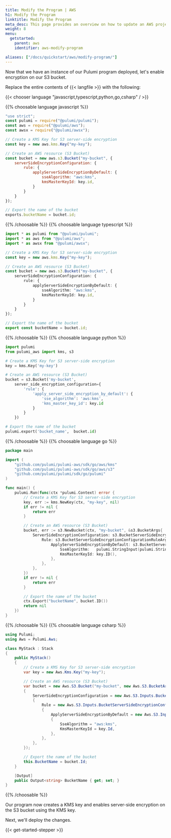 ```yaml
---
title: Modify the Program | AWS
h1: Modify the Program
linktitle: Modify the Program
meta_desc: This page provides an overview on how to update an AWS project from a Pulumi program.
weight: 8
menu:
  getstarted:
    parent: aws
    identifier: aws-modify-program

aliases: ["/docs/quickstart/aws/modify-program/"]
---
```


Now that we have an instance of our Pulumi program deployed, let's enable encryption on our S3 bucket.

Replace the entire contents of {{< langfile >}} with the following:

{{< chooser language "javascript,typescript,python,go,csharp" / >}}

{{% choosable language javascript %}}

```javascript
"use strict";
const pulumi = require("@pulumi/pulumi");
const aws = require("@pulumi/aws");
const awsx = require("@pulumi/awsx");

// Create a KMS Key for S3 server-side encryption
const key = new aws.kms.Key("my-key");

// Create an AWS resource (S3 Bucket)
const bucket = new aws.s3.Bucket("my-bucket", {
    serverSideEncryptionConfiguration: {
        rule: {
            applyServerSideEncryptionByDefault: {
                sseAlgorithm: "aws:kms",
                kmsMasterKeyId: key.id,
            }
        }
    }
});

// Export the name of the bucket
exports.bucketName = bucket.id;
```

{{% /choosable %}}
{{% choosable language typescript %}}

```typescript
import * as pulumi from "@pulumi/pulumi";
import * as aws from "@pulumi/aws";
import * as awsx from "@pulumi/awsx";

// Create a KMS Key for S3 server-side encryption
const key = new aws.kms.Key("my-key");

// Create an AWS resource (S3 Bucket)
const bucket = new aws.s3.Bucket("my-bucket", {
    serverSideEncryptionConfiguration: {
        rule: {
            applyServerSideEncryptionByDefault: {
                sseAlgorithm: "aws:kms",
                kmsMasterKeyId: key.id,
            }
        }
    }
});

// Export the name of the bucket
export const bucketName = bucket.id;
```

{{% /choosable %}}
{{% choosable language python %}}

```python
import pulumi
from pulumi_aws import kms, s3

# Create a KMS Key for S3 server-side encryption
key = kms.Key('my-key')

# Create an AWS resource (S3 Bucket)
bucket = s3.Bucket('my-bucket',
    server_side_encryption_configuration={
        'rule': {
            'apply_server_side_encryption_by_default': {
                'sse_algorithm': 'aws:kms',
                'kms_master_key_id': key.id
            }
        }
    })

# Export the name of the bucket
pulumi.export('bucket_name',  bucket.id)
```

{{% /choosable %}}
{{% choosable language go %}}

```go
package main

import (
	"github.com/pulumi/pulumi-aws/sdk/go/aws/kms"
	"github.com/pulumi/pulumi-aws/sdk/go/aws/s3"
	"github.com/pulumi/pulumi/sdk/go/pulumi"
)

func main() {
	pulumi.Run(func(ctx *pulumi.Context) error {
		// Create a KMS Key for S3 server-side encryption
		key, err := kms.NewKey(ctx, "my-key", nil)
		if err != nil {
			return err
		}

		// Create an AWS resource (S3 Bucket)
		bucket, err := s3.NewBucket(ctx, "my-bucket", &s3.BucketArgs{
			ServerSideEncryptionConfiguration: s3.BucketServerSideEncryptionConfigurationArgs{
				Rule: s3.BucketServerSideEncryptionConfigurationRuleArgs{
					ApplyServerSideEncryptionByDefault: s3.BucketServerSideEncryptionConfigurationRuleApplyServerSideEncryptionByDefaultArgs{
						SseAlgorithm:   pulumi.StringInput(pulumi.String("aws:kms")),
						KmsMasterKeyId: key.ID(),
					},
				},
			},
		})
		if err != nil {
			return err
		}

		// Export the name of the bucket
		ctx.Export("bucketName", bucket.ID())
		return nil
	})
}
```

{{% /choosable %}}
{{% choosable language csharp %}}

```csharp
using Pulumi;
using Aws = Pulumi.Aws;

class MyStack : Stack
{
    public MyStack()
    {
        // Create a KMS Key for S3 server-side encryption
        var key = new Aws.Kms.Key("my-key");

        // Create an AWS resource (S3 Bucket)
        var bucket = new Aws.S3.Bucket("my-bucket", new Aws.S3.BucketArgs
        {
            ServerSideEncryptionConfiguration = new Aws.S3.Inputs.BucketServerSideEncryptionConfigurationArgs
            {
                Rule = new Aws.S3.Inputs.BucketServerSideEncryptionConfigurationRuleArgs
                {
                    ApplyServerSideEncryptionByDefault = new Aws.S3.Inputs.BucketServerSideEncryptionConfigurationRuleApplyServerSideEncryptionByDefaultArgs
                    {
                        SseAlgorithm = "aws:kms",
                        KmsMasterKeyId = key.Id,
                    },
                },
            },
        });

        // Export the name of the bucket
        this.BucketName = bucket.Id;
    }

    [Output]
    public Output<string> BucketName { get; set; }
}
```

{{% /choosable %}}

Our program now creates a KMS key and enables server-side encryption on the S3 bucket using the KMS key.

Next, we'll deploy the changes.

{{< get-started-stepper >}}

